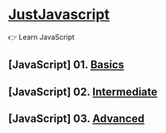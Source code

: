 # [JustJavascript](https://justjavascript.com/)

:point_right: Learn JavaScript

## [JavaScript] 01. [Basics](https://github.com/kambleaa007/Javascript/tree/master/1.%20JavaScript%20Basics)

## [JavaScript] 02. [Intermediate](https://github.com/kambleaa007/Javascript/tree/master/2.%20JavaScript%20Intermediate)

## [JavaScript] 03. [Advanced](https://github.com/kambleaa007/Javascript/tree/master/3.%20JavaScript%20Advanced)
